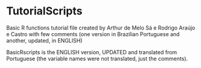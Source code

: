 # TutorialScripts
Basic R functions tutorial file created by Arthur de Melo Sá e Rodrigo Araújo e Castro with few comments (one version in Brazilian Portuguese and another, updated, in ENGLISH)

BasicRscripts is the ENGLISH version, UPDATED and translated from Portuguese (the variable names were not translated, just the comments).

